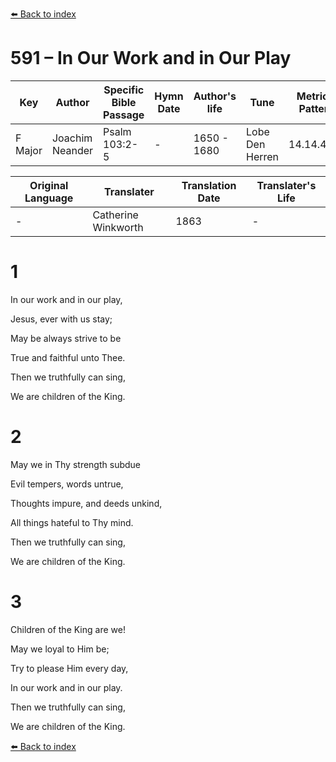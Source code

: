 [⬅️ Back to index](../README.md)

# 591 – In Our Work and in Our Play

Key | Author   | Specific Bible Passage     |Hymn Date |Author's life |Tune |Metrical Pattern   |Composer/Source                                                                                        
-- | --------- | ---------------------------|----------|--------------|-----|-------------------|-------------   
F Major  | Joachim Neander      | Psalm 103:2-5 | -  | 1650 - 1680 | Lobe Den Herren | 14.14.4.7.8 | Chorale Book for England, 1863 

Original Language | Translater | Translation Date   | Translater's Life     
----------------- | --------- | --------------------|-------------   
\-  | Catherine Winkworth      | 1863 | -  | 1827 - 1878 



# 1

In our work and in our play,

Jesus, ever with us stay;

May be always strive to be

True and faithful unto Thee.

Then we truthfully can sing,

We are children of the King.



# 2

May we in Thy strength subdue

Evil tempers, words untrue,

Thoughts impure, and deeds unkind,

All things hateful to Thy mind.

Then we truthfully can sing,

We are children of the King.



# 3

Children of the King are we!

May we loyal to Him be;

Try to please Him every day,

In our work and in our play.

Then we truthfully can sing,

We are children of the King.

[⬅️ Back to index](../README.md)

